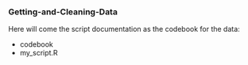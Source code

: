 ### Getting-and-Cleaning-Data

Here will come the script documentation as the codebook for the data:

- codebook
- my_script.R

